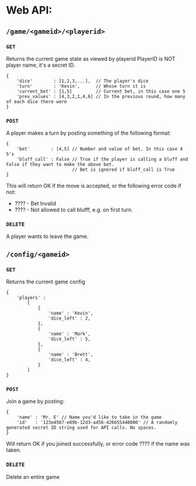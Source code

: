 # Web API:
## `/game/<gameid>/<playerid>`
### `GET`
Returns the current game state as viewed by playerid
PlayerID is NOT player name, it's a secret ID.
```
{
    'dice'        : [1,2,3,...],  // The player's dice
    'turn'        : 'Kevin',      // Whose turn it is
    'current_bet' : [1,5]         // Current bet, in this case one 5
    'prev_values' : [4,3,2,1,4,6] // In the previous round, how many of each dice there were
}
```
### `POST`
A player makes a turn by posting something of the following format:
```
{
    'bet'        : [4,5] // Number and value of bet. In this case 4 5's
    'bluff_call' : False // True if the player is calling a bluff and False if they want to make the above bet.
                         // Bet is ignored if bluff_call is True
}
```
This will return OK if the move is accepted, or the following error code if not:
 - ???? - Bet Invalid
 - ???? - Not allowed to call blufff, e.g. on first turn.
### `DELETE`
A player wants to leave the game.

## `/config/<gameid>`
### `GET`
Returns the current game config
```
{
    'players' : 
        [
            {
                'name' : 'Kevin',
                'dice_left' : 2,
            },
            {
                'name' : 'Mark',
                'dice_left' : 5,
            },
            {
                'name' : 'Brett',
                'dice_left' : 4,
            }
        ]
}
```
### `POST`
Join a game by posting:
```
{
    'name' : 'Mr. E' // Name you'd like to take in the game
    'id'   : '123e4567-e89b-12d3-a456-426655440000' // A randomly generated secret ID string used for API calls. No spaces.
}
```
Will return OK if you joined successfully, or error code ???? if the name was taken.
### `DELETE`
Delete an entire game